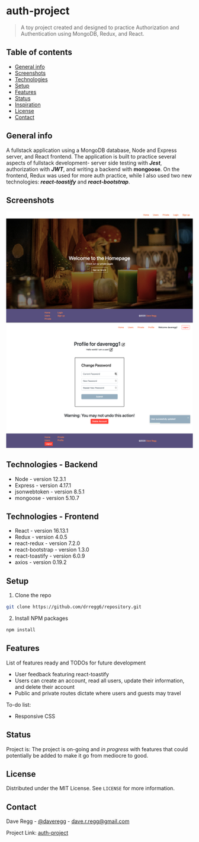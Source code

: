 # auth-project
> A toy project created and designed to practice Authorization and Authentication using MongoDB, Redux, and React.

## Table of contents
* [General info](#general-info)
* [Screenshots](#screenshots)
* [Technologies](#technologies)
* [Setup](#setup)
* [Features](#features)
* [Status](#status)
* [Inspiration](#inspiration)
* [License](#license)
* [Contact](#contact)

## General info
A fullstack application using a MongoDB database, Node and Express server, and React frontend. The application is built to practice several aspects of fullstack development- server side testing with **_**Jest**_**, authorization with **_**JWT**_**, and writing a backend with **mongoose**. On the frontend, Redux was used for more auth practice, while I also used two new technologies: **_**react-toastify**_** and **_**react-bootstrap**_**.

## Screenshots
![homepage](./img/homepage.jpg)
![updating](./img/profile_update.png)

## Technologies - Backend
* Node - version 12.3.1
* Express - version 4.17.1
* jsonwebtoken - version 8.5.1
* mongoose - version 5.10.7

## Technologies - Frontend
* React - version 16.13.1
* Redux - version 4.0.5
* react-redux - version 7.2.0
* react-bootstrap - version 1.3.0
* react-toastify - version 6.0.9
* axios - version 0.19.2

## Setup
1. Clone the repo
```sh
git clone https://github.com/drregg6/repository.git
```
2. Install NPM packages
```sh
npm install
```

## Features
List of features ready and TODOs for future development
* User feedback featuring react-toastify
* Users can create an account, read all users, update their information, and delete their account
* Public and private routes dictate where users and guests may travel

To-do list:
* Responsive CSS

## Status
Project is: The project is on-going and _in progress_ with features that could potentially be added to make it go from mediocre to good.

## License
Distributed under the MIT License. See `LICENSE` for more information.

## Contact
Dave Regg - [@daveregg](https://www.twitter.com/daveregg) - dave.r.regg@gmail.com

Project Link: [auth-project](https://github.com/drregg6/auth-project)